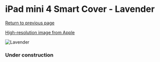 # iPad mini 4 Smart Cover - Lavender

[Return to previous page](/ipad_mini4)

[High-resolution image from Apple](https://store.storeimages.cdn-apple.com/8756/as-images.apple.com/is/MKM42?wid=4500&hei=4500&fmt=png)

<div style="width: 384px"><img src="/everyphone/MKM42.png" alt="Lavender"></div>

### Under construction
